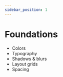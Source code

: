 ```yaml
---
sidebar_position: 1
---
```


# Foundations
- Colors
- Typography
- Shadows & blurs
- Layout grids
- Spacing
